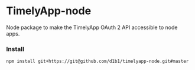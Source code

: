 # TimelyApp-node

Node package to make the TimelyApp OAuth 2 API accessible to node apps.

### Install

    npm install git+https://git@github.com/d1b1/timelyapp-node.git#master
